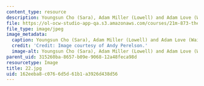 ```yaml
---
content_type: resource
description: Youngsun Cho (Sara), Adam Miller (Lowell) and Adam Love (Waiter).
file: https://ol-ocw-studio-app-qa.s3.amazonaws.com/courses/21m-873-theater-arts-topics-fall-2004-january-iap-2005/162eeba8c0766d5d61b1a3926d438d56_22.jpg
file_type: image/jpeg
image_metadata:
  caption: Youngsun Cho (Sara), Adam Miller (Lowell) and Adam Love (Waiter).
  credit: 'Credit: Image courtesy of Andy Perelson.'
  image-alt: Youngsun Cho (Sara), Adam Miller (Lowell) and Adam Love (Waiter).
parent_uid: 315260ba-8657-b09e-9068-12a48feca98d
resourcetype: Image
title: 22.jpg
uid: 162eeba8-c076-6d5d-61b1-a3926d438d56
---
```

